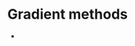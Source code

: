 # Gradient methods

- [](https://towardsdatascience.com/machine-learning-and-particle-motion-in-liquids-an-elegant-link-4e7c1611c945)
